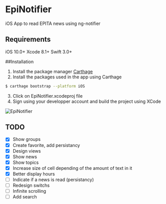 # EpiNotifier

iOS App to read EPITA news using ng-notifier 

## Requirements

iOS 10.0+
Xcode 8.1+
Swift 3.0+

##Installation

1. Install the package manager [Carthage](https://github.com/Carthage/Carthage)
2. Install the packages used in the app using Carthage

```bash
$ carthage bootstrap --platform iOS
```

3. Click on EpiNotifier.xcodeproj file
4. Sign using your developper account and build the project using XCode

![EpiNotifier](https://github.com/alextoub/EpiNotifier/blob/master/EpiNotifier.png)

## TODO

- [x] Show groups
- [x] Create favorite, add persistancy
- [x] Design views
- [x] Show news
- [x] Show topics
- [x] Increase size of cell depending of the amount of text in it
- [x] Better display hours
- [ ] Indicate if a news is read (persistancy)
- [ ] Redesign switchs
- [ ] Infinite scrolling
- [ ] Add search
